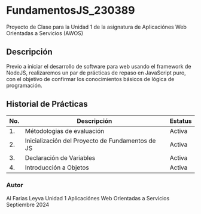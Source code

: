 # FundamentosJS_230389

Proyecto de Clase para la Unidad 1 de la asignatura de Aplicaciónes Web Orientadas a Servicios (AWOS)

## Descripción

Previo a iniciar el desarrollo de software para web usando el framework de NodeJS, realizaremos
un par de prácticas de repaso en JavaScript puro, con el objetivo de confirmar los conocimientos
básicos de lógica de programación.

## Historial de Prácticas

| No. | Descripción                                      | Estatus |
| --- | ------------------------------------------------ | ------- |
| 1.  | Métodologias de evaluación                       | Activa  |
| 2.  | Inicialización del Proyecto de Fundamentos de JS | Activa  |
| 3.  | Declaración de Variables                         | Activa  |
| 4.  | Introducción a Objetos                           | Activa  |

### Autor

Al Farias Leyva
Unidad 1
Aplicaciónes Web Orientadas a Servicios
Septiembre 2024
